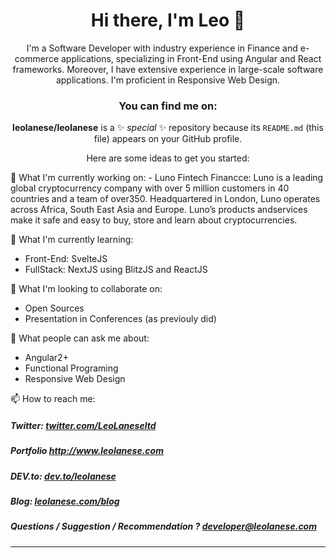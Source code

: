 <div align="center">

 # Hi there, I'm Leo 👋 
 
I'm a Software Developer with industry experience in Finance and e-commerce applications, specializing in Front-End using Angular and React frameworks. Moreover, I have extensive experience in large-scale software applications. I'm proficient in Responsive Web Design.
 
  ### You can find me on:


**leolanese/leolanese** is a ✨ _special_ ✨ repository because its `README.md` (this file) appears on your GitHub profile.

Here are some ideas to get you started:

<div align="left">
🔭 What I'm currently working on:
 - Luno Fintech Financce: Luno is a leading global cryptocurrency company with over 5 million customers in 40 countries and a team of over350. Headquartered in London, Luno operates across Africa, South East Asia and Europe. Luno’s products andservices make it safe and easy to buy, store and learn about cryptocurrencies.
 
🌱 What I'm currently learning: 
 - Front-End: SvelteJS 
 - FullStack: NextJS using BlitzJS and ReactJS
 
👯 What I'm looking to collaborate on:
 - Open Sources 
 - Presentation in Conferences (as previouly did)
 
💬 What people can ask me about:
 - Angular2+
 - Functional Programing 
 - Responsive Web Design
 
📫 How to reach me:  
<h5>Twitter:
 <a href="http://twitter.com/LeoLaneseltd" target="_blank">twitter.com/LeoLaneseltd</a>
</h5>
<h5>Portfolio
 <a href="http://www.leolanese.com" target="_blank">http://www.leolanese.com</a>
</h5>
<h5>DEV.to:
 <a href="http://www.dev.to/leolanese" target="_blank">dev.to/leolanese</a>
</h5>
<h5>Blog:
 <a href="http://www.leolanese.com/blog" target="_blank">leolanese.com/blog</a>
</h5>
<h5>Questions / Suggestion / Recommendation ?
 <a href="mail:to">developer@leolanese.com</a>
</h5>
</div>
 
---



